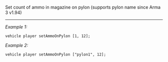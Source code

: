 Set count of ammo in magazine on pylon (supports pylon name since Arma 3 v1.94)


---
*Example 1:*
```sqf
vehicle player setAmmoOnPylon [1, 12];
```

*Example 2:*
```sqf
vehicle player setAmmoOnPylon ["pylon1", 12];
```